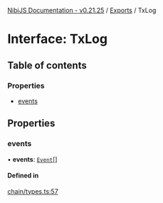[NibiJS Documentation - v0.21.25](../intro.md) / [Exports](../modules.md) / TxLog

# Interface: TxLog

## Table of contents

### Properties

- [events](TxLog.md#events)

## Properties

### events

• **events**: [`Event`](Event.md)[]

#### Defined in

[chain/types.ts:57](https://github.com/NibiruChain/ts-sdk/blob/317eea5/packages/nibijs/src/chain/types.ts#L57)
